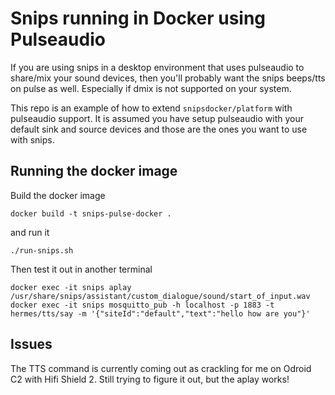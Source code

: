 # Snips running in Docker using Pulseaudio

If you are using snips in a desktop environment that uses pulseaudio to share/mix your sound devices, then you'll probably want the snips beeps/tts on pulse as well. Especially if dmix is not supported on your system.

This repo is an example of how to extend `snipsdocker/platform` with pulseaudio support. It is assumed you have setup pulseaudio with your default sink and source devices and those are the ones you want to use with snips.

## Running the docker image

Build the docker image
```
docker build -t snips-pulse-docker .
```

and run it
```
./run-snips.sh
```

Then test it out in another terminal
```
docker exec -it snips aplay /usr/share/snips/assistant/custom_dialogue/sound/start_of_input.wav
docker exec -it snips mosquitto_pub -h localhost -p 1883 -t hermes/tts/say -m '{"siteId":"default","text":"hello how are you"}'
```

## Issues

The TTS command is currently coming out as crackling for me on Odroid C2 with Hifi Shield 2. Still trying to figure it out, but the aplay works!
